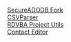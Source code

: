 

[SecureADODB Fork](https://pchemguy.github.io/RDVBA-examples)  
[CSVParser](https://pchemguy.github.io/CSVParser)  
[RDVBA Project Utils](https://pchemguy.github.io/RDVBA-Project-Utils)  
[Contact Editor](https://pchemguy.github.io/ContactEditor)  